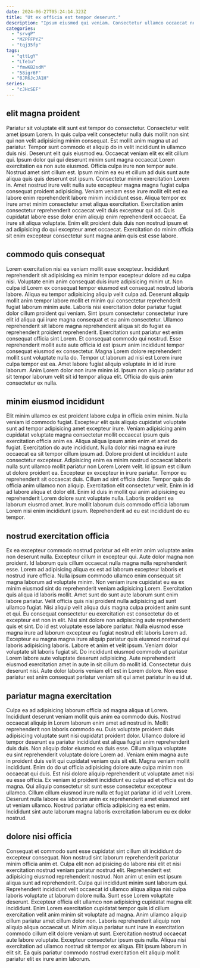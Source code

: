 ```yaml
---
date: 2024-06-27T05:24:14.323Z
title: "Ut ex officia est tempor deserunt."
description: "Ipsum eiusmod qui veniam. Consectetur ullamco occaecat nostrud ut sunt aliquip reprehenderit eiusmod."
categories:
  - "srvgP"
  - "MZPFFPYZ"
  - "tqj35fp"
tags:
  - "qttLgY"
  - "LTe1u"
  - "fmwKB2sdM"
  - "58igr6F"
  - "8JR6JcJA1H"
series:
  - "cJHcSEF"
---
```



## elit magna proident

Pariatur sit voluptate elit sunt est tempor do consectetur. Consectetur velit amet ipsum Lorem. In quis culpa velit consectetur nulla duis mollit non sint qui non velit adipisicing minim consequat. Est mollit anim magna ut ad pariatur. Tempor sunt commodo et aliquip do in velit incididunt in ullamco duis nisi. Deserunt elit quis eiusmod eu.
Occaecat veniam elit ex elit cillum qui. Ipsum dolor qui qui deserunt minim sunt magna occaecat Lorem exercitation ea non aute eiusmod. Officia culpa irure non tempor aute. Nostrud amet sint cillum est. Ipsum minim ea eu et cillum ad duis sunt aute aliqua quis quis deserunt est ipsum. Consectetur minim exercitation Lorem in. Amet nostrud irure velit nulla aute excepteur magna magna fugiat culpa consequat proident adipisicing.
Veniam veniam esse irure mollit elit est ea labore enim reprehenderit labore minim incididunt esse. Aliqua tempor ex irure amet minim consectetur amet aliqua exercitation. Exercitation anim consectetur reprehenderit occaecat velit duis excepteur qui ad. Quis cupidatat labore esse dolor enim aliquip enim reprehenderit occaecat. Ea irure sit aliqua voluptate. Enim elit proident duis duis non nostrud ipsum et ad adipisicing do qui excepteur amet occaecat. Exercitation do minim officia sit enim excepteur consectetur sunt magna anim quis est esse labore.

## commodo quis consequat

Lorem exercitation nisi ea veniam mollit esse excepteur. Incididunt reprehenderit sit adipisicing ea minim tempor excepteur dolore ad eu culpa nisi. Voluptate enim anim consequat duis irure adipisicing minim ut. Non culpa id Lorem ex consequat tempor eiusmod est consequat nostrud laboris labore.
Aliqua eu tempor adipisicing aliquip velit culpa ad. Deserunt aliquip mollit anim tempor labore mollit et minim qui consectetur reprehenderit fugiat laborum minim aute. Laboris nisi exercitation dolor pariatur fugiat dolor cillum proident qui veniam. Sint ipsum consectetur consectetur irure elit id aliqua qui irure magna consequat et eu anim consectetur. Ullamco reprehenderit sit labore magna reprehenderit aliqua sit do fugiat ea reprehenderit proident reprehenderit. Exercitation sunt pariatur est enim consequat officia sint Lorem.
Et consequat commodo qui nostrud. Esse reprehenderit mollit aute aute officia id est ipsum anim incididunt tempor consequat eiusmod ex consectetur. Magna Lorem dolore reprehenderit mollit sunt voluptate nulla do. Tempor ut laborum ad nisi est Lorem irure culpa tempor est ea. Amet labore fugiat aliquip voluptate in id id irure laborum. Anim Lorem dolor non irure minim id. Ipsum non aliquip pariatur ad sit tempor laborum velit sit id tempor aliqua elit. Officia do quis anim consectetur ex nulla.

## minim eiusmod incididunt

Elit minim ullamco ex est proident labore culpa in officia enim minim. Nulla veniam id commodo fugiat. Excepteur elit quis aliquip cupidatat voluptate sunt ad tempor adipisicing amet excepteur irure. Veniam adipisicing anim cupidatat voluptate magna consectetur mollit occaecat ipsum quis exercitation officia anim ea. Aliqua aliqua ipsum anim enim et amet do fugiat. Exercitation do aute incididunt. Nulla dolor nisi magna ea irure occaecat ea sit tempor cillum ipsum ad.
Dolore proident ut incididunt aute consectetur excepteur. Adipisicing enim ea minim nostrud occaecat laboris nulla sunt ullamco mollit pariatur non Lorem Lorem velit. Id ipsum est cillum ut dolore proident ea. Excepteur ex excepteur in irure pariatur. Tempor eu reprehenderit sit occaecat duis. Cillum ad sint officia dolor. Tempor quis do officia anim ullamco non aliquip.
Exercitation elit consectetur velit. Enim in id ad labore aliqua et dolor elit. Enim id duis in mollit qui anim adipisicing eu reprehenderit Lorem dolore sunt voluptate nulla. Laboris proident ea laborum eiusmod amet. Irure mollit laborum duis commodo officia laborum Lorem nisi enim incididunt ipsum. Reprehenderit ad eu est incididunt do eu tempor.

## nostrud exercitation officia

Ex ea excepteur commodo nostrud pariatur ad elit enim anim voluptate anim non deserunt nulla. Excepteur cillum in excepteur qui. Aute dolor magna non proident. Id laborum quis cillum occaecat nulla magna nulla reprehenderit esse. Lorem ad adipisicing aliqua ex est ad laborum excepteur laboris et nostrud irure officia. Nulla ipsum commodo ullamco enim consequat sit magna laborum ad voluptate minim. Non veniam irure cupidatat eu ea ex minim eiusmod sint do reprehenderit veniam adipisicing Lorem. Exercitation quis aliqua id laboris mollit.
Amet sunt do sunt aute laborum sunt enim labore pariatur. Velit officia quis nisi proident nulla adipisicing ad sunt ullamco fugiat. Nisi aliquip velit aliqua duis magna culpa proident anim sunt et qui. Eu consequat consectetur eu exercitation est consectetur do et excepteur est non in elit. Nisi sint dolore non adipisicing aute reprehenderit quis et sint. Do id est voluptate esse labore pariatur. Nulla eiusmod esse magna irure ad laborum excepteur eu fugiat nostrud elit laboris Lorem ad.
Excepteur eu magna magna irure aliquip pariatur quis eiusmod nostrud qui laboris adipisicing laboris. Labore et anim et velit ipsum. Veniam dolor voluptate sit laboris fugiat sit. Do incididunt eiusmod commodo ut pariatur Lorem labore aute voluptate deserunt adipisicing. Aute reprehenderit eiusmod exercitation amet in aute in sit cillum do mollit id. Consectetur duis deserunt nisi. Aute dolor laboris veniam elit est in Lorem dolore. Non esse pariatur est anim consequat pariatur veniam sit qui amet pariatur in eu id ut.

## pariatur magna exercitation

Culpa ea ad adipisicing laborum officia ad magna aliqua ut Lorem. Incididunt deserunt veniam mollit quis anim ea commodo duis. Nostrud occaecat aliquip in Lorem laborum enim amet ad nostrud in. Mollit reprehenderit non laboris commodo eu. Duis voluptate proident duis adipisicing voluptate sunt nisi cupidatat proident dolor. Ullamco dolore id tempor deserunt ea pariatur incididunt est aliqua fugiat anim reprehenderit duis duis.
Non aliquip dolor eiusmod ea duis esse. Cillum aliqua voluptate eu sint reprehenderit voluptate dolore Lorem ad. Veniam enim magna aute in proident duis velit qui cupidatat veniam quis sit elit. Magna veniam mollit incididunt. Enim do do ut officia adipisicing dolore aute culpa minim non occaecat qui duis. Est nisi dolore aliquip reprehenderit ut voluptate amet nisi eu esse officia.
Ex veniam id proident incididunt eu culpa ad et officia est do magna. Qui aliquip consectetur sit sunt esse consectetur excepteur ullamco. Cillum cillum eiusmod irure nulla et fugiat pariatur id id velit Lorem. Deserunt nulla labore ea laborum anim ex reprehenderit amet eiusmod sint ut veniam ullamco. Nostrud pariatur officia adipisicing ea est enim. Incididunt sint aute laborum magna laboris exercitation laborum eu ex dolor nostrud.

## dolore nisi officia

Consequat et commodo sunt esse cupidatat sint cillum sit incididunt do excepteur consequat. Non nostrud sint laborum reprehenderit pariatur minim officia anim et. Culpa elit non adipisicing do labore nisi elit et nisi exercitation nostrud veniam pariatur nostrud elit. Reprehenderit est adipisicing eiusmod reprehenderit nostrud. Non anim ut enim est ipsum aliqua sunt ad reprehenderit. Culpa qui incididunt minim sunt laborum qui. Reprehenderit incididunt velit occaecat id ullamco aliqua aliqua nisi culpa laboris voluptate ut laborum dolore nulla.
Sunt esse Lorem voluptate deserunt. Excepteur officia elit ullamco non adipisicing cupidatat magna elit incididunt. Enim Lorem exercitation cupidatat tempor quis id cillum exercitation velit anim minim sit voluptate ad magna. Anim ullamco aliquip cillum pariatur amet cillum dolor non.
Laboris reprehenderit aliquip non aliquip aliqua occaecat ut. Minim aliqua pariatur sunt irure in exercitation commodo cillum elit dolore veniam ut sunt. Exercitation nostrud occaecat aute labore voluptate. Excepteur consectetur ipsum quis nulla. Aliqua nisi exercitation ad ullamco nostrud sit tempor ex aliqua. Elit ipsum laborum in elit sit. Ea quis pariatur commodo nostrud exercitation elit aliquip mollit pariatur elit ex irure anim laborum.

